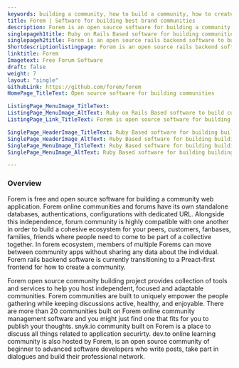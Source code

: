```yaml
---
keywords: building a community, how to build a community, how to create a community, building brand communities, community building project,  communities, build community site
title: Forem | Software for building best brand communities
description: Forem is an open source software for building a community online. It is a community building project have its own standalone web application.
singlepageh1title: Ruby on Rails Based software for building communities
singlepageh2title: Forem is an open source rails backend software to build and host adaptable communities. Each community will live online as its own independent web application.
Shortdescriptionlistingpage: Forem is an open source rails backend software for building a community online. Each forum community will live online as its own independent web application with its own standalone databases
linktitle: Forem
Imagetext: Free Forum Software
draft: false
weight: 7
layout: "single"
GithubLink: https://github.com/forem/forem
HomePage_TitleText: Open source software for building communities

ListingPage_MenuImage_TitleText: 
ListingPage_MenuImage_AltText: Ruby on Rails Based software to build community site.
ListingPage_Link_TitleText: Forem is open source software for building independent best online communities

SinglePage_HeaderImage_TitleText: Ruby Based software for building building brand communities.
SinglePage_HeaderImage_AltText: Ruby Based software for building building brand communities.
SinglePage_MenuImage_TitleText: Ruby Based software for building building brand communities.
SinglePage_MenuImage_AltText: Ruby Based software for building building brand communities.

---
```

### **Overview**

Forem is free and open source software for building a community web application. Forem online communities and forums have its own standalone databases, authentications, configurations with dedicated URL. Alongside this independence, forum community is highly compatible with one another in order to build a cohesive ecosystem for your peers, customers, fanbases, families, friends where people need to come to be part of a collective together. In forem ecosystem, members of multiple Forems can move between community apps without sharing any data about the individual. Forem rails backend software is currently transitioning to a Preact-first frontend for how to create a community.

Forem open source community building project provides collection of tools and services to help you host independent, focused and adaptable communities. Forem communities are built to uniquely empower the people gathering while keeping discussions active, healthy, and enjoyable.  There are more than 20 communities built on Forem online community management software and you might just find one that fits for you to publish your thoughts. snyk.io community built on Forem is a place to discuss all things related to application securirty. dev.to online learning community is also hosted by Forem, is an open source community of beginner to advanced software developers who write posts, take part in dialogues and build their professional network.
